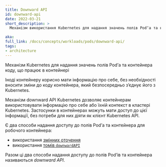 ```yaml
---
title: Downward API
id: downward-api
date: 2022-03-21
short_description: >
  Механізм використання Kubernetes для надання значень полів Podʼа та контейнера коду, що працює в контейнері.

aka:
full_link: /docs/concepts/workloads/pods/downward-api/
tags:
- architecture
---
```


Механізм Kubernetes для надання значень полів Podʼа та контейнера коду, що працює в контейнері

<!--more-->

Іноді контейнеру корисно мати інформацію про себе, без необхідності вносити зміни до коду контейнера, який безпосередньо зʼєднує його з Kubernetes.

Механізм downward API Kubernetes дозволяє контейнерам використовувати інформацію про себе або їхній контекст в кластері Kubernetes. Застосунки в контейнерах можуть мати доступ до цієї інформації, без потреби для них діяти як клієнт Kubernetes API.

Є два способи надання доступу до полів Podʼа та контейнера для робочого контейнера:

* використання [змінних оточення](/docs/tasks/inject-data-application/environment-variable-expose-pod-information/)
* використання [томів `downwardAPI`](/docs/tasks/inject-data-application/downward-api-volume-expose-pod-information/)

Разом ці два способи надання доступу до полів Podʼів та контейнера називаються _downward API_.
